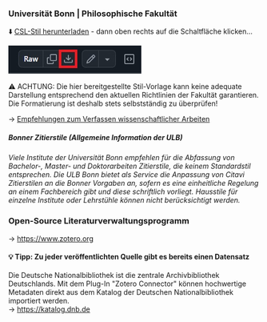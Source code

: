 ### Universität Bonn | Philosophische Fakultät
⬇️ [CSL-Stil herunterladen](https://github.com/Jean-Haffner/csl-bonn/raw/main/philfak-bonn-zitierstil.csl)  - dann oben rechts auf die Schaltfläche klicken...

![Alternativtext](https://raw.githubusercontent.com/Jean-Haffner/csl-bonn/refs/heads/main/dl-button.jpg)

⚠️ ACHTUNG: Die hier bereitgestellte Stil-Vorlage kann keine adequate Darstellung entsprechend den aktuellen Richtlinien der Fakultät garantieren.
Die Formatierung ist deshalb stets selbstständig zu überprüfen!

→ [Empfehlungen zum Verfassen wissenschaftlicher Arbeiten](https://www.philosophie.uni-bonn.de/studium/dateien/empfehlungen-zum-verfassen-wissenschaftlicher-arbeiten-1.pdf)

##### Bonner Zitierstile (Allgemeine Information der ULB)
*Viele Institute der Universität Bonn empfehlen für die Abfassung von Bachelor-, Master- und Doktorarbeiten Zitierstile, die keinem Standardstil entsprechen. Die ULB Bonn bietet als Service die Anpassung von Citavi Zitierstilen an die Bonner Vorgaben an, sofern es eine einheitliche Regelung an einem Fachbereich gibt und diese schriftlich vorliegt. Hausstile für einzelne Institute oder Lehrstühle können nicht berücksichtigt werden.*

### Open-Source Literaturverwaltungsprogramm
→ https://www.zotero.org

#### 💡 Tipp: Zu jeder veröffentlichten Quelle gibt es bereits einen Datensatz
Die Deutsche Nationalbibliothek ist die zentrale Archivbibliothek Deutschlands. 
Mit dem Plug-In "Zotero Connector" können hochwertige Metadaten direkt aus dem Katalog der Deutschen Nationalbibliothek importiert werden.  
→ https://katalog.dnb.de
